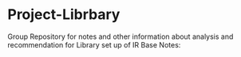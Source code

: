 # Project-Librbary
Group Repository for notes and other information about analysis and recommendation for Library set up of IR
Base Notes:
